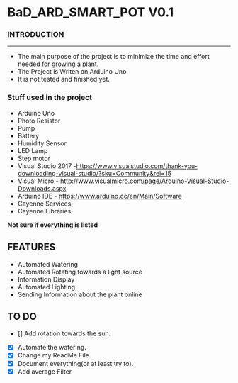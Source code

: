 # BaD_ARD_SMART_POT V0.1

### INTRODUCTION
------------------------------
- The main purpose of the project is to minimize the time and effort needed for growing a plant.
- The Project is Writen on Arduino Uno
- It is not tested and finished yet.

### Stuff used in the project

- Arduino Uno
- Photo Resistor
- Pump
- Battery
- Humidity Sensor
- LED Lamp
- Step motor
- Visual Studio 2017 -https://www.visualstudio.com/thank-you-downloading-visual-studio/?sku=Community&rel=15
- Visual Micro - http://www.visualmicro.com/page/Arduino-Visual-Studio-Downloads.aspx
- Arduino IDE - https://www.arduino.cc/en/Main/Software
- Cayenne Services.
- Cayenne Libraries.


**Not sure if everything is listed**

## FEATURES

- Automated Watering
- Automated Rotating towards a light source
- Information Display
- Automated Lighting
- Sending Information about the plant online

## TO DO

- [] Add rotation towards the sun.
- [x] Automate the watering.
- [x] Change my ReadMe File.
- [x] Document everything(or at least try to).
- [x] Add average Filter
